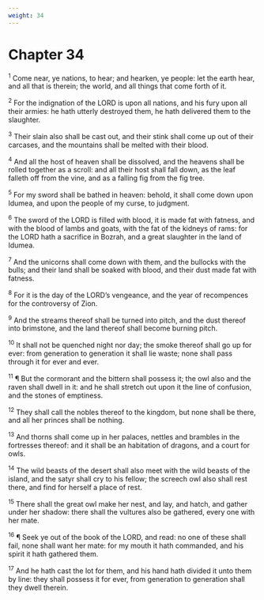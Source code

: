 ```yaml
---
weight: 34
---
```


# Chapter 34

<sup>1</sup> Come near, ye nations, to hear; and hearken, ye people: let the earth hear, and all that is therein; the world, and all things that come forth of it. 

<sup>2</sup> For the indignation of the LORD is upon all nations, and his fury upon all their armies: he hath utterly destroyed them, he hath delivered them to the slaughter. 

<sup>3</sup> Their slain also shall be cast out, and their stink shall come up out of their carcases, and the mountains shall be melted with their blood. 

<sup>4</sup> And all the host of heaven shall be dissolved, and the heavens shall be rolled together as a scroll: and all their host shall fall down, as the leaf falleth off from the vine, and as a falling fig from the fig tree. 

<sup>5</sup> For my sword shall be bathed in heaven: behold, it shall come down upon Idumea, and upon the people of my curse, to judgment. 

<sup>6</sup> The sword of the LORD is filled with blood, it is made fat with fatness, and with the blood of lambs and goats, with the fat of the kidneys of rams: for the LORD hath a sacrifice in Bozrah, and a great slaughter in the land of Idumea. 

<sup>7</sup> And the unicorns shall come down with them, and the bullocks with the bulls; and their land shall be soaked with blood, and their dust made fat with fatness. 

<sup>8</sup> For it is the day of the LORD’s vengeance, and the year of recompences for the controversy of Zion. 

<sup>9</sup> And the streams thereof shall be turned into pitch, and the dust thereof into brimstone, and the land thereof shall become burning pitch. 

<sup>10</sup> It shall not be quenched night nor day; the smoke thereof shall go up for ever: from generation to generation it shall lie waste; none shall pass through it for ever and ever. 

<sup>11</sup> ¶ But the cormorant and the bittern shall possess it; the owl also and the raven shall dwell in it: and he shall stretch out upon it the line of confusion, and the stones of emptiness. 

<sup>12</sup> They shall call the nobles thereof to the kingdom, but none shall be there, and all her princes shall be nothing. 

<sup>13</sup> And thorns shall come up in her palaces, nettles and brambles in the fortresses thereof: and it shall be an habitation of dragons, and a court for owls. 

<sup>14</sup> The wild beasts of the desert shall also meet with the wild beasts of the island, and the satyr shall cry to his fellow; the screech owl also shall rest there, and find for herself a place of rest. 

<sup>15</sup> There shall the great owl make her nest, and lay, and hatch, and gather under her shadow: there shall the vultures also be gathered, every one with her mate. 

<sup>16</sup> ¶ Seek ye out of the book of the LORD, and read: no one of these shall fail, none shall want her mate: for my mouth it hath commanded, and his spirit it hath gathered them. 

<sup>17</sup> And he hath cast the lot for them, and his hand hath divided it unto them by line: they shall possess it for ever, from generation to generation shall they dwell therein. 



